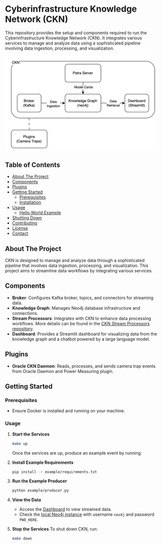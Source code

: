 # Cyberinfrastructure Knowledge Network (CKN)

This repository provides the setup and components required to run the Cyberinfrastructure Knowledge Network (CKN). It integrates various services to manage and analyze data using a sophisticated pipeline involving data ingestion, processing, and visualization.

![CKN Design](ckn-design.png)

## Table of Contents

- [About The Project](#about-the-project)
- [Components](#components)
- [Plugins](#plugins)
- [Getting Started](#getting-started)
  - [Prerequisites](#prerequisites)
  - [Installation](#installation)
- [Usage](#usage)
  - [Hello World Example](#hello-world-example)
- [Shutting Down](#shutting-down)
- [Contributing](#contributing)
- [License](#license)
- [Contact](#contact)

## About The Project

CKN is designed to manage and analyze data through a sophisticated pipeline that involves data ingestion, processing, and visualization. This project aims to streamline data workflows by integrating various services.

## Components

- **Broker**: Configures Kafka broker, topics, and connectors for streaming data.
- **Knowledge Graph**: Manages Neo4j database infrastructure and connections.
- **Stream Processors**: Integrates with CKN to enhance data processing workflows. More details can be found in the [CKN Stream Processors repository](https://github.com/Data-to-Insight-Center/ckn-stream-processors).
- **Dashboard**: Provides a Streamlit dashboard for visualizing data from the knowledge graph and a chatbot powered by a large language model.

## Plugins

- **Oracle CKN Daemon**: Reads, processes, and sends camera trap events from Oracle Daemon and Power Measuring plugin.

## Getting Started

### Prerequisites

- Ensure Docker is installed and running on your machine.

### Usage

1. **Start the Services**
   ```bash
   make up
   ```

    Once the services are up, produce an example event by running:

2. **Install Example Requirements**
   ```bash
   pip install -r example/requirements.txt
   ```

3. **Run the Example Producer**
   ```bash
   python example/producer.py
   ```

3. **View the Data**
   - Access the [Dashboard](http://localhost:8502/Camera_Traps) to view streamed data.
   - Check the [local Neo4j instance](http://localhost:7474/browser/) with username `neo4j` and password `PWD_HERE`.

4. **Stop the Services**
    To shut down CKN, run:
    ```bash
    make down
    ```